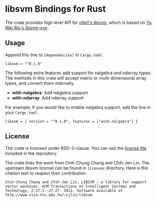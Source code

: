 # libsvm Bindings for Rust

The crate provides high level API for [cjlin1's libsvm](https://github.com/cjlin1/libsvm),
which is based on [Yu Wei Wu's libsvm-sys](https://crates.io/crates/libsvm-sys).

## Usage

Append this line to `[dependencies]` in `Cargo.toml`.

```
libsvm = "^0.1.0"
```

The following extra features add support for nalgebra and ndarray types.
The methods in this crate will accept matrix or multi-dimensional array types,
and convert them internally.

- **with-nalgebra**: Add nalgebra support
- **with-ndarray**: Add ndarray support

For example, if you would like to enable nalgebra support, add the line in your
`Cargo.toml`.

```
libsvm = { version = "^0.1.0", features = ["with-nalgebra"] }
```

## License

The crate is licensed under BSD-3-clause. You can see the [license file](LICENSE)
included in the repository.

The crate links the work from Chih-Chung Chang and Chih-Jen Lin. The upstream libsvm
license can be found in `licenses` directory. Here is the citation text to respect
their contribution.

```
Chih-Chung Chang and Chih-Jen Lin, LIBSVM : a library for support
vector machines. ACM Transactions on Intelligent Systems and
Technology, 2:27:1--27:27, 2011. Software available at
http://www.csie.ntu.edu.tw/~cjlin/libsvm
```
